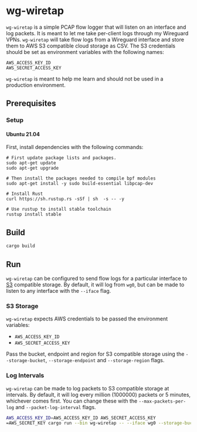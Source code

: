 # wg-wiretap
`wg-wiretap` is a simple PCAP flow logger that will listen on an interface and log packets.
It is meant to let me take per-client logs through my Wireguard VPNs.
`wg-wiretap` will take flow logs from a Wireguard interface and store them to AWS S3 compatible cloud storage as CSV.
The S3 credentials should be set as environment variables with the following names:

```
AWS_ACCESS_KEY_ID
AWS_SECRET_ACCESS_KEY
```

`wg-wiretap` is meant to help me learn and should not be used in a production environment.

## Prerequisites

### Setup

#### Ubuntu 21.04
First, install dependencies with the following commands:

```
# First update package lists and packages.
sudo apt-get update
sudo apt-get upgrade

# Then install the packages needed to compile bpf modules
sudo apt-get install -y sudo build-essential libpcap-dev

# Install Rust
curl https://sh.rustup.rs -sSf | sh  -s -- -y

# Use rustup to install stable toolchain
rustup install stable
```

## Build

```bash
cargo build
```

## Run

`wg-wiretap` can be configured to send flow logs for a particular interface to [S3](https://aws.amazon.com/s3/) compatible storage.
By default, it will log from `wg0`, but can be made to listen to any interface with the `--iface` flag.

### S3 Storage
`wg-wiretap` expects AWS credentials to be passed the environment variables:

- `AWS_ACCESS_KEY_ID`
- `AWS_SECRET_ACCESS_KEY`

Pass the bucket, endpoint and region for S3 compatible storage using the `--storage-bucket`, `--storage-endpoint` and `--storage-region` flags.

### Log Intervals
`wg-wiretap` can be made to log packets to S3 compatible storage at intervals.
By default, it will log every million (1000000) packets or 5 minutes, whichever comes first.
You can change these with the `--max-packets-per-log` and `--packet-log-interval` flags.

```bash
AWS_ACCESS_KEY_ID=AWS_ACCESS_KEY_ID AWS_SECRET_ACCESS_KEY
=AWS_SECRET_KEY cargo run --bin wg-wiretap -- --iface wg0 --storage-bucket bucket-name --storage-endpoint https://s3-storage-endpoint --storage-region s3-region --max-packets-per-log 1000000 --packet-log-interval 5
```
